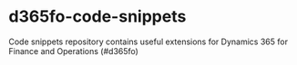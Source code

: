 # d365fo-code-snippets
Code snippets repository contains useful extensions for Dynamics 365 for Finance and Operations (#d365fo)
